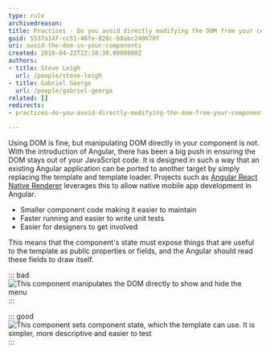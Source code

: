 ```yaml
---
type: rule
archivedreason: 
title: Practices - Do you avoid directly modifying the DOM from your components?
guid: 5537a14f-cc51-48fe-828c-b8abc240070f
uri: avoid-the-dom-in-your-components
created: 2016-04-22T22:18:30.0000000Z
authors:
- title: Steve Leigh
  url: /people/steve-leigh
- title: Gabriel George
  url: /people/gabriel-george
related: []
redirects:
- practices-do-you-avoid-directly-modifying-the-dom-from-your-components

---
```


Using DOM is fine, but manipulating DOM directly in your component is not. With the introduction of Angular, there has been a big push in ensuring the DOM stays out of your JavaScript code.  It is designed in such a way that an existing Angular application can be ported to another target by simply replacing the template and template loader.  Projects such as [Angular React Native Renderer](https://angular.github.io/react-native-renderer/) leverages this to allow native mobile app development in Angular.

<!--endintro-->

* Smaller component code making it easier to maintain
* Faster running and easier to write unit tests
* Easier for designers to get involved

This means that the component's state must expose things that are useful to the template as public properties or fields, and the Angular should read these fields to draw itself.

::: bad  
![This component manipulates the DOM directly to show and hide the menu](dom1.png)  
:::

::: good  
![This component sets component state, which the template can use.  It is simpler, more descriptive and easier to test](dom2.png)  
:::
